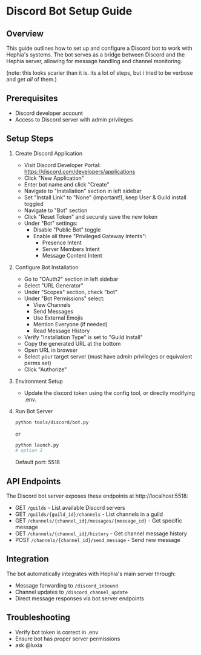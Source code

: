 # Discord Bot Setup Guide

## Overview
This guide outlines how to set up and configure a Discord bot to work with Hephia's systems. The bot serves as a bridge between Discord and the Hephia server, allowing for message handling and channel monitoring.

(note: this looks scarier than it is. its a lot of steps, but i tried to be verbose and get *all* of them.)

## Prerequisites
- Discord developer account
- Access to Discord server with admin privileges

## Setup Steps

1. Create Discord Application
    - Visit Discord Developer Portal: https://discord.com/developers/applications
    - Click "New Application"
    - Enter bot name and click "Create"
    - Navigate to "Installation" section in left sidebar
    - Set "Install Link" to "None" (important!), keep User & Guild install toggled
    - Navigate to "Bot" section
    - Click "Reset Token" and securely save the new token
    - Under "Bot" settings:
        - Disable "Public Bot" toggle
        - Enable all three "Privileged Gateway Intents":
            - Presence Intent
            - Server Members Intent
            - Message Content Intent

2. Configure Bot Installation
    - Go to "OAuth2" section in left sidebar
    - Select "URL Generator"
    - Under "Scopes" section, check "bot"
    - Under "Bot Permissions" select:
        - View Channels
        - Send Messages
        - Use External Emojis
        - Mention Everyone (if needed)
        - Read Message History
    - Verify "Installation Type" is set to "Guild Install"
    - Copy the generated URL at the bottom
    - Open URL in browser
    - Select your target server (must have admin privileges or equivalent perms set)
    - Click "Authorize"

3. Environment Setup
    - Update the discord token using the config tool, or directly modifying .env.

4. Run Bot Server
    ```bash
    python tools/discord/bot.py
    ```
    or
    ```bash
    python launch.py
    # option 2
    ```
    Default port: 5518

## API Endpoints
The Discord bot server exposes these endpoints at http://localhost:5518:

- GET `/guilds` - List available Discord servers
- GET `/guilds/{guild_id}/channels` - List channels in a guild
- GET `/channels/{channel_id}/messages/{message_id}` - Get specific message
- GET `/channels/{channel_id}/history` - Get channel message history
- POST `/channels/{channel_id}/send_message` - Send new message

## Integration
The bot automatically integrates with Hephia's main server through:
- Message forwarding to `/discord_inbound`
- Channel updates to `/discord_channel_update`
- Direct message responses via bot server endpoints

## Troubleshooting
- Verify bot token is correct in .env
- Ensure bot has proper server permissions
- ask @luxia
